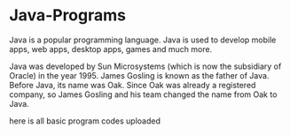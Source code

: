 # Java-Programs

Java is a popular programming language.
Java is used to develop mobile apps, web apps, desktop apps, games and much more.

Java was developed by Sun Microsystems (which is now the subsidiary of Oracle) in the year 1995. James Gosling is known as the father of Java. Before Java, its name was Oak. Since Oak was already a registered company, so James Gosling and his team changed the name from Oak to Java.

here is all basic program codes uploaded 
